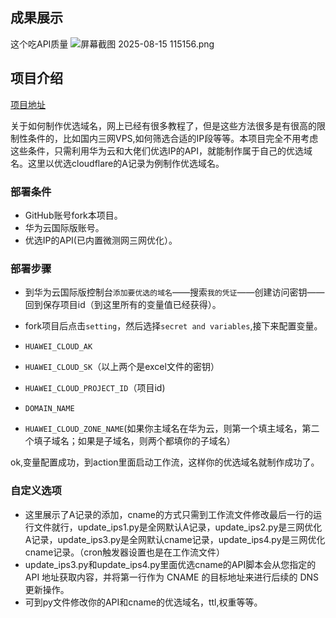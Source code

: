 ## 成果展示
这个吃API质量
![屏幕截图 2025-08-15 115156.png](https://img.imgdd.com/277d1362-9c64-43e7-aa48-590001d8d705.png)


## 项目介绍

[项目地址](https://github.com/gdydg/cdn-cdn)

关于如何制作优选域名，网上已经有很多教程了，但是这些方法很多是有很高的限制性条件的，比如国内三网VPS,如何筛选合适的IP段等等。本项目完全不用考虑这些条件，只需利用华为云和大佬们优选IP的API，就能制作属于自己的优选域名。这里以优选cloudflare的A记录为例制作优选域名。

### 部署条件

- GitHub账号fork本项目。
- 华为云国际版账号。
- 优选IP的API(已内置微测网三网优化）。

### 部署步骤

- 到华为云国际版控制台`添加要优选的域名`——搜索`我的凭证`——创建访问密钥——回到保存项目id（到这里所有的变量值已经获得）。
- fork项目后点击`setting`，然后选择`secret and variables`,接下来配置变量。

- `HUAWEI_CLOUD_AK`
- `HUAWEI_CLOUD_SK`（以上两个是excel文件的密钥）
- `HUAWEI_CLOUD_PROJECT_ID`（项目id)
- `DOMAIN_NAME`
- `HUAWEI_CLOUD_ZONE_NAME`(如果你主域名在华为云，则第一个填主域名，第二个填子域名；如果是子域名，则两个都填你的子域名）

ok,变量配置成功，到action里面启动工作流，这样你的优选域名就制作成功了。

### 自定义选项

- 这里展示了A记录的添加，cname的方式只需到工作流文件修改最后一行的运行文件就行，update_ips1.py是全网默认A记录，update_ips2.py是三网优化A记录，update_ips3.py是全网默认cname记录，update_ips4.py是三网优化cname记录。（cron触发器设置也是在工作流文件）
- update_ips3.py和update_ips4.py里面优选cname的API脚本会从您指定的 API 地址获取内容，并将第一行作为 CNAME 的目标地址来进行后续的 DNS 更新操作。
- 可到py文件修改你的API和cname的优选域名，ttl,权重等等。
